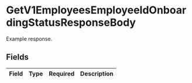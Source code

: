 # GetV1EmployeesEmployeeIdOnboardingStatusResponseBody

Example response.


## Fields

| Field       | Type        | Required    | Description |
| ----------- | ----------- | ----------- | ----------- |
